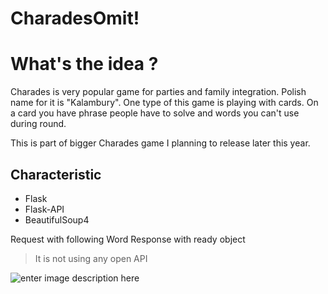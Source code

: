 # CharadesOmit!

# What's the idea ?
Charades is very popular game for parties and family integration. Polish name for it is "Kalambury".
One type of this game is playing with cards. On a card you have phrase people have to solve and words you can't use during round.
>
This is part of bigger Charades game I planning to release later this year.

## Characteristic

 - Flask
 - Flask-API
 - BeautifulSoup4
 
 Request with following Word
 Response with ready object
 
>It is not using any open API

![enter image description here](https://i.imgur.com/4gIwZSV.png)